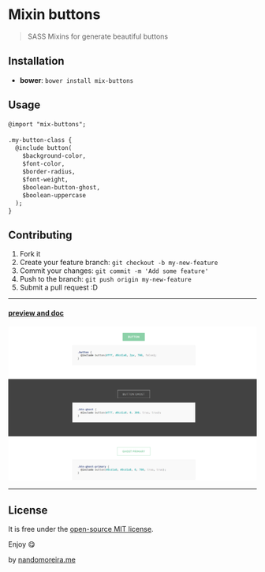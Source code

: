 # Mixin buttons #

> SASS Mixins for generate beautiful buttons

## Installation ##

* **bower**: `bower install mix-buttons`

## Usage ##

```
@import "mix-buttons";

.my-button-class {
  @include button(
    $background-color,
    $font-color,
    $border-radius,
    $font-weight,
    $boolean-button-ghost,
    $boolean-uppercase
  );
}
```

## Contributing ##

1. Fork it
2. Create your feature branch: `git checkout -b my-new-feature`
3. Commit your changes: `git commit -m 'Add some feature'`
4. Push to the branch: `git push origin my-new-feature`
5. Submit a pull request :D

---

#### [preview and doc](http://nandomoreira.me/mix-buttons)

![Mixin buttons](/screenshot.png)

---

## License ##

It is free under the [open-source MIT license](/LICENSE).

Enjoy :yum:

by [nandomoreira.me](http://nandomoreira.me)
